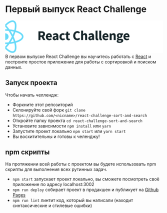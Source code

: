 # Первый выпуск React Challenge

![React Challenge](repo-header.png)
В первом выпуске React Challenge вы научитесь работать с [React](https://facebook.github.io/react/) и построите простое приложение для работы с сортировкой и поиском данных.

## Запуск проекта
Чтобы начать челлендж:
* Форкните этот репозиторий
* Склонируйте свой форк `git clone https://github.com/<nicname>/react-challenge-sort-and-search`
* Откройте папку проекта `cd react-challenge-sort-and-search`
* Установите зависимости `npm install` или `yarn`
* Запустите проект локально `npm start` или `yarn start`
* Вы восхитительны и готовы к челенджу!

## npm скрипты
На протяжении всей работы с проектом вы будете использовать npm скрипты для выполнения всех рутинных задач.
* `npm start` запускает проект локально, вы сможете посмотреть своё приложение по адресу localhost:3002
* `npm run deploy` собирает проект в продакшен и публикует на [Github Pages](https://pages.github.com/)
* `npm run lint` линтит код, который вы написали (находит синтаксические и стилевые ошибки)
